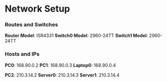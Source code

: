 # Network Setup

### Routes and Switches

**Router Model**: ISR4331
**Switch0 Model**: 2960-24TT
**Switch1 Model**: 2960-24TT

### Hosts and IPs

**PC0**: 168.90.0.2
**PC1**: 168.90.0.3
**Laptop0**: 168.90.0.4

**PC2**: 210.3.14.2
**Server0**: 210.3.14.3
**Server1**: 210.3.14.4
